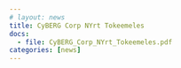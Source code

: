 ```yaml
---
# layout: news
title: CyBERG Corp NYrt Tokeemeles
docs:
  - file: CyBERG_Corp_NYrt_Tokeemeles.pdf
categories: [news]
---
```

